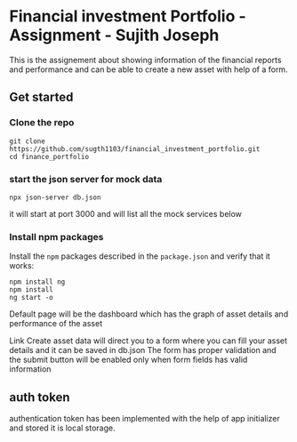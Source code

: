 # Financial investment Portfolio - Assignment - Sujith Joseph

This is the assignement about showing information of the financial reports and performance and can be able to create a new asset with help of a form.

## Get started

### Clone the repo

```shell
git clone https://github.com/sugth1103/financial_investment_portfolio.git
cd finance_portfolio
```
### start the json server for mock data
```shell
npx json-server db.json
```
it will start at port 3000 and will list all the mock services below
### Install npm packages

Install the `npm` packages described in the `package.json` and verify that it works:

```shell
npm install ng
npm install
ng start -o
```
Default page will be the dashboard which has the graph of asset details and performance of the asset

Link Create asset data will direct you to a form where you can fill your asset details and it can be saved in db.json
The form has proper validation and the submit button will be enabled only when form fields has valid information

## auth token 
authentication token has been implemented with the help of app initializer and stored it is local storage.
